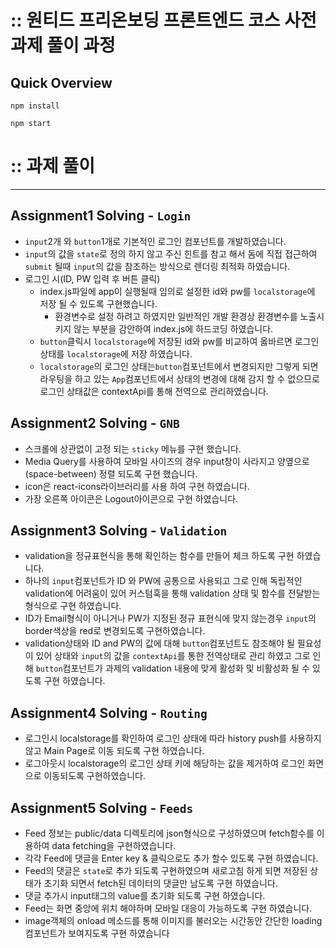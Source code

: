 # :: 원티드 프리온보딩 프론트엔드 코스 사전과제 풀이 과정

## Quick Overview

```
npm install

npm start
```

# :: 과제 풀이

---

## Assignment1 Solving - `Login`

- `input`2개 와 `button`1개로 기본적인 로그인 컴포넌트를 개발하였습니다.
- `input`의 값을 `state`로 정의 하지 않고 주신 힌트를 참고 해서 돔에 직접 접근하여 `submit` 될때 `input`의 값을 참조하는 방식으로 렌더링 최적화 하였습니다.
- 로그인 시(ID, PW 입력 후 버튼 클릭)
  - index.js파일에 app이 실행될때 임의로 설정한 id와 pw를 `localstorage`에 저장 될 수 있도록 구현했습니다.
    - 환경변수로 설정 하려고 하였지만 일반적인 개발 환경상 환경변수를 노출시키지 않는 부분을 감안하여 index.js에 하드코딩 하였습니다.
  - `button`클릭시 `localstorage`에 저장된 id와 pw를 비교하여 옳바르면 로그인 상태를 `localstorage`에 저장 하였습니다.
  - `localstorage`의 로그인 상태는`button`컴포넌트에서 변경되지만 그렇게 되면 라우팅을 하고 있는 `App`컴포넌트에서 상태의 변경에 대해 감지 할 수 없으므로 로그인 상태값은 contextApi를 통해 전역으로 관리하였습니다.

## Assignment2 Solving - `GNB`

- 스크롤에 상관없이 고정 되는 `sticky` 메뉴를 구현 했습니다.
- Media Query를 사용하여 모바일 사이즈의 경우 input창이 사라지고 양옆으로(space-between) 정렬 되도록 구현 했습니다.
- icon은 react-icons라이브러리를 사용 하여 구현 하였습니다.
- 가장 오른쪽 아이콘은 Logout아이콘으로 구현 하였습니다.

## Assignment3 Solving - `Validation`

- validation을 정규표현식을 통해 확인하는 함수를 만들어 체크 하도록 구현 하였습니다.
- 하나의 `input`컴포넌트가 ID 와 PW에 공통으로 사용되고 그로 인해 독립적인 validation에 어려움이 있어 커스텀훅을 통해 validation 상태 및 함수를 전달받는 형식으로 구현 하였습니다.
- ID가 Email형식이 아니거나 PW가 지정된 정규 표현식에 맞지 않는경우 `input`의 border색상을 red로 변경되도록 구현하였습니다.
- validation상태와 ID and PW의 값에 대해 `button`컴포넌트도 참조해야 될 필요성이 있어 상태와 `input`의 값을 `contextApi`를 통한 전역상태로 관리 하였고 그로 인해 `button`컴포넌트가 과제의 validation 내용에 맞게 활성화 및 비활성화 될 수 있도록 구현 하였습니다.

## Assignment4 Solving - `Routing`

- 로그인시 localstorage를 확인하여 로그인 상태에 따라 history push를 사용하지 않고 Main Page로 이동 되도록 구현 하였습니다.
- 로그아웃시 localstorage의 로그인 상태 키에 해당하는 값을 제거하여 로그인 화면으로 이동되도록 구현하였습니다.

## Assignment5 Solving - `Feeds`

- Feed 정보는 public/data 디렉토리에 json형식으로 구성하였으며 fetch함수를 이용하여 data fetching을 구현하였습니다.
- 각각 Feed에 댓글을 Enter key & 클릭으로도 추가 할수 있도록 구현 하였습니다.
- Feed의 댓글은 `state`로 추가 되도록 구현하였으며 새로고침 하게 되면 저장된 상태가 초기화 되면서 fetch된 데이터의 댓글만 남도록 구현 하였습니다.
- 댓글 추가시 input태그의 value를 초기화 되도록 구현 하였습니다.
- Feed는 화면 중앙에 위치 해야하며 모바일 대응이 가능하도록 구현 하였습니다.
- image객체의 onload 메소드를 통해 이미지를 불러오는 시간동안 간단한 loading컴포넌트가 보여지도록 구현 하였습니다

